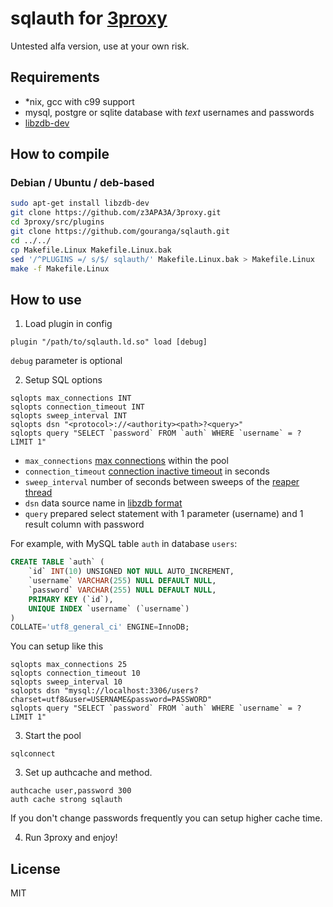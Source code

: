 # sqlauth for [3proxy](https://github.com/z3APA3A/3proxy/)

Untested alfa version, use at your own risk. 

## Requirements
- *nix, gcc with c99 support
- mysql, postgre or sqlite database with *text* usernames and passwords
- [libzdb-dev](http://www.tildeslash.com/libzdb/)

## How to compile

### Debian / Ubuntu / deb-based
```sh
sudo apt-get install libzdb-dev
git clone https://github.com/z3APA3A/3proxy.git
cd 3proxy/src/plugins
git clone https://github.com/gouranga/sqlauth.git
cd ../../
cp Makefile.Linux Makefile.Linux.bak
sed '/^PLUGINS =/ s/$/ sqlauth/' Makefile.Linux.bak > Makefile.Linux
make -f Makefile.Linux
```

## How to use

1. Load plugin in config
```
plugin "/path/to/sqlauth.ld.so" load [debug]
```

`debug` parameter is optional

2. Setup SQL options
```
sqlopts max_connections INT
sqlopts connection_timeout INT
sqlopts sweep_interval INT
sqlopts dsn "<protocol>://<authority><path>?<query>"
sqlopts query "SELECT `password` FROM `auth` WHERE `username` = ? LIMIT 1"
```

 - `max_connections` [max connections](http://www.tildeslash.com/libzdb/api-docs/ConnectionPool_8h.html#a68ac953c1bc1915b3ac6ae0b7b4c64a4) within the pool
 - `connection_timeout` [connection inactive timeout](http://www.tildeslash.com/libzdb/api-docs/ConnectionPool_8h.html#a143b4171cc03227b1bca5cd10e724bc5) in seconds
 - `sweep_interval` number of seconds between sweeps of the [reaper thread](http://www.tildeslash.com/libzdb/api-docs/ConnectionPool_8h.html#a756268df598fb93caeef570b775e6768)
 - `dsn` data source name in [libzdb format](http://www.tildeslash.com/libzdb/api-docs/URL_8h.html)
 - `query` prepared select statement with 1 parameter (username) and 1 result column with password

For example, with MySQL table `auth` in database `users`:

```sql
CREATE TABLE `auth` (
	`id` INT(10) UNSIGNED NOT NULL AUTO_INCREMENT,
	`username` VARCHAR(255) NULL DEFAULT NULL,
	`password` VARCHAR(255) NULL DEFAULT NULL,
	PRIMARY KEY (`id`),
	UNIQUE INDEX `username` (`username`)
)
COLLATE='utf8_general_ci' ENGINE=InnoDB;
```

You can setup like this
```
sqlopts max_connections 25
sqlopts connection_timeout 10
sqlopts sweep_interval 10
sqlopts dsn "mysql://localhost:3306/users?charset=utf8&user=USERNAME&password=PASSWORD"
sqlopts query "SELECT `password` FROM `auth` WHERE `username` = ? LIMIT 1"
```

3. Start the pool
```
sqlconnect
```

3. Set up authcache and method.
```
authcache user,password 300
auth cache strong sqlauth
```

If you don't change passwords frequently you can setup higher cache time.

4. Run 3proxy and enjoy!

## License

MIT

